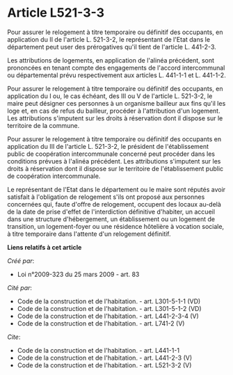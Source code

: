 # Article L521-3-3

Pour assurer le relogement à titre temporaire ou définitif des occupants, en application du II de l'article L. 521-3-2, le
représentant de l'Etat dans le département peut user des prérogatives qu'il tient de l'article L. 441-2-3. 

Les attributions de logements, en application de l'alinéa précédent, sont prononcées en tenant compte des engagements de
l'accord intercommunal ou départemental prévu respectivement aux articles L. 441-1-1 et L. 441-1-2. 

Pour assurer le relogement à titre temporaire ou définitif des occupants, en application du I ou, le cas échéant, des III ou
V de l'article L. 521-3-2, le maire peut désigner ces personnes à un organisme bailleur aux fins qu'il les loge et, en cas de
refus du bailleur, procéder à l'attribution d'un logement. Les attributions s'imputent sur les droits à réservation dont il
dispose sur le territoire de la commune. 

Pour assurer le relogement à titre temporaire ou définitif des occupants en application du III de l'article L. 521-3-2, le
président de l'établissement public de coopération intercommunale concerné peut procéder dans les conditions prévues à
l'alinéa précédent. Les attributions s'imputent sur les droits à réservation dont il dispose sur le territoire de
l'établissement public de coopération intercommunale. 

Le représentant de l'Etat dans le département ou le maire sont réputés avoir satisfait à l'obligation de relogement s'ils ont
proposé aux personnes concernées qui, faute d'offre de relogement, occupent des locaux au-delà de la date de prise d'effet de
l'interdiction définitive d'habiter, un accueil dans une structure d'hébergement, un établissement ou un logement de
transition, un logement-foyer ou une résidence hôtelière à vocation sociale, à titre temporaire dans l'attente d'un
relogement définitif.

**Liens relatifs à cet article**

_Créé par_:

  - Loi n°2009-323 du 25 mars 2009 - art. 83

_Cité par_:

  - Code de la construction et de l'habitation. - art. L301-5-1-1 (VD)
  - Code de la construction et de l'habitation. - art. L301-5-1-2 (VD)
  - Code de la construction et de l'habitation. - art. L441-2-3-4 (V)
  - Code de la construction et de l'habitation. - art. L741-2 (V)

_Cite_:

  - Code de la construction et de l'habitation. - art. L441-1-1
  - Code de la construction et de l'habitation. - art. L441-2-3 (V)
  - Code de la construction et de l'habitation. - art. L521-3-2 (V)

